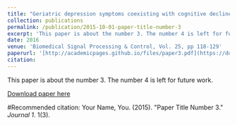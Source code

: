 ```yaml
---
title: "Geriatric depression symptoms coexisting with cognitive decline: A comparison of classification methodologies"
collection: publications
permalink: /publication/2015-10-01-paper-title-number-3
excerpt: 'This paper is about the number 3. The number 4 is left for future work.'
date: 2016
venue: 'Biomedical Signal Processing & Control, Vol. 25, pp 118-129'
paperurl: '[http://academicpages.github.io/files/paper3.pdf](https://doi.org/10.1016/j.bspc.2015.10.006)'
citation: 
---
```

This paper is about the number 3. The number 4 is left for future work.

[Download paper here](https://doi.org/10.1016/j.bspc.2015.10.006)

#Recommended citation: Your Name, You. (2015). "Paper Title Number 3." <i>Journal 1</i>. 1(3).
